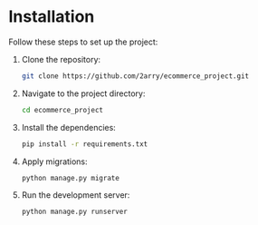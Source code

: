 # Installation

Follow these steps to set up the project:

1. Clone the repository:
    ```bash
    git clone https://github.com/2arry/ecommerce_project.git
    ```
2. Navigate to the project directory:
    ```bash
    cd ecommerce_project
    ```
3. Install the dependencies:
    ```bash
    pip install -r requirements.txt
    ```
4. Apply migrations:
    ```bash
    python manage.py migrate
    ```
5. Run the development server:
    ```bash
    python manage.py runserver
    ```